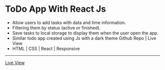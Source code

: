 # ToDo App With React Js
-	Allow users to add tasks with data and time information.
-	Filtering them by status (active or finished).
-	Save tasks to local storage to display them when the user open the app.
-	Similar todo app created using Js with a dark theme  Github Repo  |  Live View 
-	HTML | CSS | React | Responsive

<hr/>  
<a href="https://ziad-ahmed22.github.io/todo-app-react" target="_blank">Live View</a>
